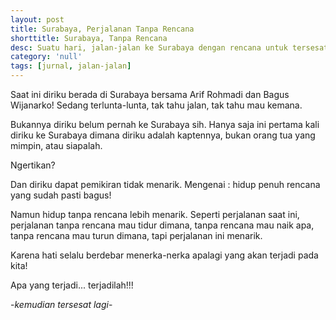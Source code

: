 ```yaml
---
layout: post
title: Surabaya, Perjalanan Tanpa Rencana
shorttitle: Surabaya, Tanpa Rencana
desc: Suatu hari, jalan-jalan ke Surabaya dengan rencana untuk tersesat. Atau tanpa rencana?
category: 'null'
tags: [jurnal, jalan-jalan]
---
```


Saat ini diriku berada di Surabaya bersama Arif Rohmadi dan Bagus Wijanarko! Sedang terlunta-lunta, tak tahu jalan, tak tahu mau kemana.

Bukannya diriku belum pernah ke Surabaya sih. Hanya saja ini pertama kali diriku ke Surabaya dimana diriku adalah kaptennya, bukan orang tua yang mimpin, atau siapalah.

Ngertikan?

Dan diriku dapat pemikiran tidak menarik. Mengenai : hidup penuh rencana yang sudah pasti bagus!

Namun hidup tanpa rencana lebih menarik. Seperti perjalanan saat ini, perjalanan tanpa rencana mau tidur dimana, tanpa rencana mau naik apa, tanpa rencana mau turun dimana, tapi perjalanan ini menarik.

Karena hati selalu berdebar menerka-nerka apalagi yang akan terjadi pada kita!

Apa yang terjadi... terjadilah!!!

-*kemudian tersesat lagi*-
